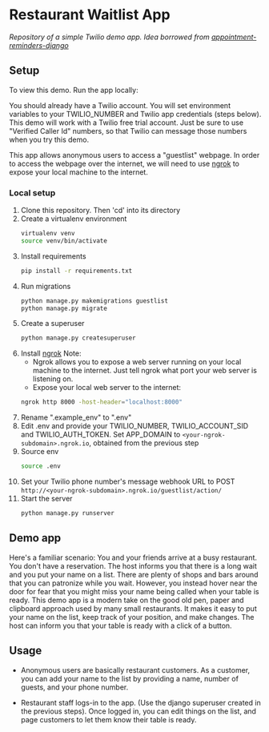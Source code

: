 # Restaurant Waitlist App
_Repository of a simple Twilio demo app. Idea borrowed from [appointment-reminders-django](https://github.com/TwilioDevEd/appointment-reminders-django)_


## Setup
To view this demo. Run the app locally:

You should already have a Twilio account. You will set environment variables to your TWILIO_NUMBER and Twilio app credentials (steps below). 
This demo will work with a Twilio free trial account. Just be sure to use "Verified Caller Id" numbers, so that Twilio can message those numbers when you try this demo.
    
This app allows anonymous users to access a "guestlist" webpage. In order to access the webpage over the internet, we will need to use [ngrok](https://ngrok.com/) to expose your local machine to the internet.

### Local setup

1. Clone this repository. Then 'cd' into its directory
1. Create a virtualenv environment
    ```bash
    virtualenv venv
    source venv/bin/activate
    ```
1. Install requirements
    ```bash
    pip install -r requirements.txt
    ```
1. Run migrations
    ```bash
    python manage.py makemigrations guestlist
    python manage.py migrate
    ```
1. Create a superuser
    ```bash
    python manage.py createsuperuser
    ```
1. Install [ngrok](https://ngrok.com/)
    Note:
    - Ngrok allows you to expose a web server running on your local machine to the internet. Just tell ngrok what port your web server is listening on.
    - Expose your local web server to the internet:
    ```bash
    ngrok http 8000 -host-header="localhost:8000"
    ```
1. Rename ".example_env" to ".env"
1. Edit .env and provide your TWILIO_NUMBER, TWILIO_ACCOUNT_SID and TWILIO_AUTH_TOKEN. Set APP_DOMAIN to ```<your-ngrok-subdomain>.ngrok.io```, obtained from the previous step
1. Source env
    ```bash
    source .env
    ```
1. Set your Twilio phone number's message webhook URL to POST  ```http://<your-ngrok-subdomain>.ngrok.io/guestlist/action/```
1. Start the server
    ```bash
    python manage.py runserver
    ```

## Demo app
Here's a familiar scenario: You and your friends arrive at a busy restaurant. You don't have a reservation. The host informs you that there is a long wait and you put your name on a list.
There are plenty of shops and bars around that you can patronize while you wait. However, you instead hover near the door for fear that you might miss your name being called when your table is ready. 
This demo app is a modern take on the good old pen, paper and clipboard approach used by many small restaurants. It makes it easy to put your name on the list, keep track of your position, and make changes. The host can inform you that your table is ready with a click of a button.

## Usage
- Anonymous users are basically restaurant customers. As a customer, you can add your name to the list by providing a name, number of guests, and your phone number.

- Restaurant staff logs-in to the app. (Use the django superuser created in the previous steps). Once logged in, you can edit things on the list, and page customers to let them know their table is ready. 

